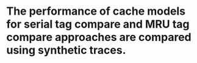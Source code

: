 # The performance of cache models for serial tag compare and MRU tag compare approaches are compared using synthetic traces.
